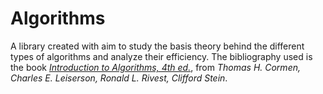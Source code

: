 # Algorithms

A library created with aim to study the basis theory behind the different types of algorithms and analyze their efficiency. The bibliography used is the book [_Introduction to Algorithms, 4th ed._](https://en.wikipedia.org/wiki/Introduction_to_Algorithms), from _Thomas H. Cormen, Charles E. Leiserson, Ronald L. Rivest, Clifford Stein_.
